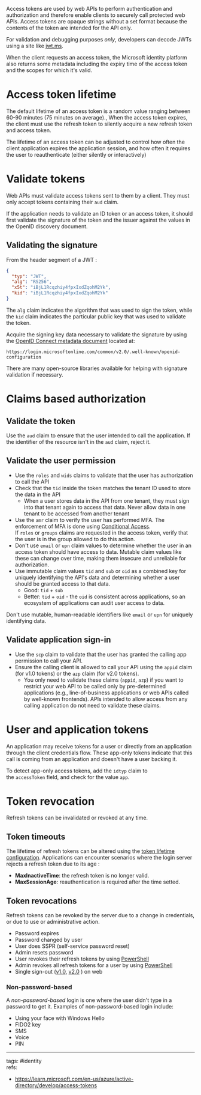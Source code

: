 Access tokens are used by web APIs to perform authentication and authorization and therefore enable clients to securely call protected web APIs. Access tokens are opaque strings without a set format because the contents of the token are intended for the API only.

For validation and debugging purposes _only_, developers can decode JWTs using a site like [jwt.ms](https://jwt.ms/).

When the client requests an access token, the Microsoft identity platform also returns some metadata including the expiry time of the access token and the scopes for which it's valid.

# Access token lifetime

The default lifetime of an access token is a random value ranging between 60-90 minutes (75 minutes on average)., When the access token expires, the client must use the refresh token to silently acquire a new refresh token and access token.

The lifetime of an access token can be adjusted to control how often the client application expires the application session, and how often it requires the user to reauthenticate (either silently or interactively)

# Validate tokens

Web APIs must validate access tokens sent to them by a client. They must only accept tokens containing their `aud` claim.

If the application needs to validate an ID token or an access token, it should first validate the signature of the token and the issuer against the values in the OpenID discovery document.

## Validating the signature

From the header segment of a JWT :

``` json
{
  "typ": "JWT",
  "alg": "RS256",
  "x5t": "iBjL1Rcqzhiy4fpxIxdZqohM2Yk",
  "kid": "iBjL1Rcqzhiy4fpxIxdZqohM2Yk"
}
```

The `alg` claim indicates the algorithm that was used to sign the token, while the `kid` claim indicates the particular public key that was used to validate the token.

Acquire the signing key data necessary to validate the signature by using the [OpenID Connect metadata document](https://learn.microsoft.com/en-us/azure/active-directory/develop/v2-protocols-oidc#fetch-the-openid-configuration-document) located at:

```
https://login.microsoftonline.com/common/v2.0/.well-known/openid-configuration
```

There are many open-source libraries available for helping with signature validation if necessary.

# Claims based authorization

## Validate the token

Use the `aud` claim to ensure that the user intended to call the application. If the identifier of the resource isn't in the `aud` claim, reject it.

## Validate the user permission

- Use the `roles` and `wids` claims to validate that the user has authorization to call the API
- Check that the `tid` inside the token matches the tenant ID used to store the data in the API
	- When a user stores data in the API from one tenant, they must sign into that tenant again to access that data. Never allow data in one tenant to be accessed from another tenant
- Use the `amr` claim to verify the user has performed MFA. The enforcement of MFA is done using [Conditional Access](https://learn.microsoft.com/en-us/azure/active-directory/conditional-access/overview). If `roles` or `groups` claims are requested in the access token, verify that the user is in the group allowed to do this action.
- Don't use `email` or `upn` claim values to determine whether the user in an access token should have access to data. Mutable claim values like these can change over time, making them insecure and unreliable for authorization.
- Use immutable claim values `tid` and `sub` or `oid` as a combined key for uniquely identifying the API's data and determining whether a user should be granted access to that data.
	- Good: `tid` + `sub`
	- Better: `tid` + `oid` - the `oid` is consistent across applications, so an ecosystem of applications can audit user access to data.

Don't use mutable, human-readable identifiers like `email` or `upn` for uniquely identifying data.

## Validate application sign-in

- Use the `scp` claim to validate that the user has granted the calling app permission to call your API.
- Ensure the calling client is allowed to call your API using the `appid` claim (for v1.0 tokens) or the `azp` claim (for v2.0 tokens).
    - You only need to validate these claims (`appid`, `azp`) if you want to restrict your web API to be called only by pre-determined applications (e.g., line-of-business applications or web APIs called by well-known frontends). APIs intended to allow access from any calling application do not need to validate these claims.

# User and application tokens

An application may receive tokens for a user or directly from an application through the client credentials flow. These app-only tokens indicate that this call is coming from an application and doesn't have a user backing it.

To detect app-only access tokens, add the `idtyp` claim to the `accessToken` field, and check for the value `app`.

# Token revocation

Refresh tokens can be invalidated or revoked at any time.

## Token timeouts

The lifetime of refresh tokens can be altered using the [token lifetime configuration](https://learn.microsoft.com/en-us/azure/active-directory/develop/active-directory-configurable-token-lifetimes). Applications can encounter scenarios where the login server rejects a refresh token due to its age :
- **MaxInactiveTime**: the refresh token is no longer valid.
- **MaxSessionAge**: reauthentication is required after the time setted.

## Token revocations

Refresh tokens can be revoked by the server due to a change in credentials, or due to use or administrative action.

- Password expires
- Password changed by user
- User does SSPR (self-service password reset)
- Admin resets password
- User revokes their refresh tokens by using [PowerShell](https://learn.microsoft.com/en-us/powershell/module/azuread/revoke-azureadsignedinuserallrefreshtoken)
- Admin revokes all refresh tokens for a user by using [PowerShell](https://learn.microsoft.com/en-us/powershell/module/azuread/revoke-azureaduserallrefreshtoken)
- Single sign-out ([v1.0](https://learn.microsoft.com/en-us/azure/active-directory/azuread-dev/v1-protocols-openid-connect-code#single-sign-out), [v2.0](https://learn.microsoft.com/en-us/azure/active-directory/develop/v2-protocols-oidc#single-sign-out) ) on web

### Non-password-based

A _non-password-based_ login is one where the user didn't type in a password to get it. Examples of non-password-based login include:

-   Using your face with Windows Hello
-   FIDO2 key
-   SMS
-   Voice
-   PIN

---
tags: #identity  
refs:
- https://learn.microsoft.com/en-us/azure/active-directory/develop/access-tokens
